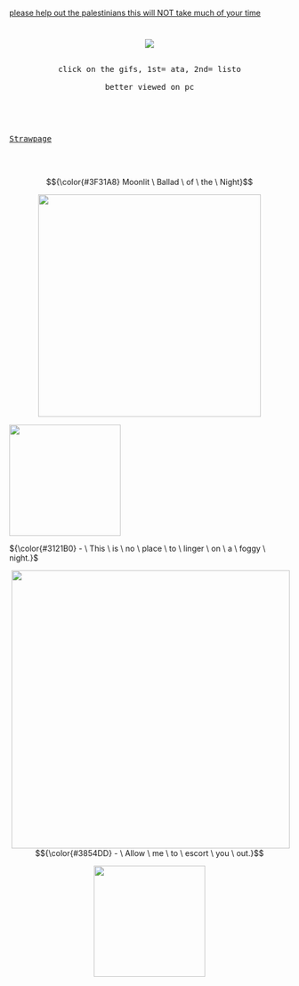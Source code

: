  [please help out the palestinians this will NOT take much of your time](https://arab.org/click-to-help/palestine/) 
#

<p align="center">
<img src="https://komarev.com/ghpvc/?username=p4rtypoison&style=plastic&base=1851&label=rarecandies&color=160643"/>
</p>

<p align="center">
<kbd><br>click on the gifs, 1st= ata, 2nd= listo<br>&nbsp;  </kbd> 
 <kbd><br>better viewed on pc<br>&nbsp;  </kbd> 
</p>
<br>

<p align="center">
 
<kbd><br> [Strawpage](https://dontlooklook.straw.page/)<br>&nbsp; </kbd>
</p>


<br>


$${\color{#3F31A8} Moonlit \ Ballad \ of \ the \ Night}$$

<p align="center">
<img src="https://file.garden/aFQP9esOHyVvl9zD/woah.png" width="400">
</p>


<a href="https://huffpuff.atabook.org/" target="_blank">
 <img src="https://github.com/user-attachments/assets/d535cb89-1004-49d0-b414-0fe4355c6ce7" width="200">
</a>
 
<br>



${\color{#3121B0} - \ This \ is \ no \ place \ to \ linger \ on \ a \ foggy \ night.}$


<img src="https://file.garden/aFQP9esOHyVvl9zD/zooo%20wee%20mama.png" width="500" align="right">
<p align="right">
 
$${\color{#3854DD} - \ Allow \ me \ to \ escort \ you \ out.}$$

</p>



<p align="center">
 <a href="https://listography.com/fiftyreasonstodie" target="_blank">
<img src="https://github.com/user-attachments/assets/219f5139-8f1b-4014-9b00-50bd0f3263d0" width="200">
 </a>
</p>

<br><br>
<br><br>
<br><br>
#
